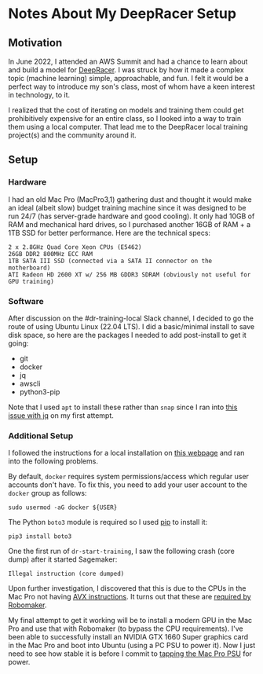 # Notes About My DeepRacer Setup

## Motivation

In June 2022, I attended an AWS Summit and had a chance to learn about and build a model for [DeepRacer](https://aws.amazon.com/deepracer/). I was struck by how it made a complex topic (machine learning) simple, approachable, and fun. I felt it would be a perfect way to introduce my son's class, most of whom have a keen interest in technology, to it.

I realized that the cost of iterating on models and training them could get prohibitively expensive for an entire class, so I looked into a way to train them using a local computer. That lead me to the DeepRacer local training project(s) and the community around it.

## Setup

### Hardware

I had an old Mac Pro (MacPro3,1) gathering dust and thought it would make an ideal (albeit slow) budget training machine since it was designed to be run 24/7 (has server-grade hardware and good cooling). It only had 10GB of RAM and mechanical hard drives, so I purchased another 16GB of RAM + a 1TB SSD for better performance. Here are the technical specs:

```MacPro3,1
2 x 2.8GHz Quad Core Xeon CPUs (E5462)
26GB DDR2 800MHz ECC RAM
1TB SATA III SSD (connected via a SATA II connector on the motherboard)
ATI Radeon HD 2600 XT w/ 256 MB GDDR3 SDRAM (obviously not useful for GPU training)
```

### Software

After discussion on the #dr-training-local Slack channel, I decided to go the route of using Ubuntu Linux (22.04 LTS). I did a basic/minimal install to save disk space, so here are the packages I needed to add post-install to get it going:

* git
* docker
* jq
* awscli
* python3-pip

Note that I used `apt` to install these rather than `snap` since I ran into [this issue with jq](https://stackoverflow.com/questions/58128001/could-not-open-file-lol-json-permission-denied-using-jq) on my first attempt.

### Additional Setup

I followed the instructions for a local installation on [this webpage](https://aws-deepracer-community.github.io/deepracer-for-cloud/installation.html) and ran into the following problems.

By default, `docker` requires system permissions/access which regular user accounts don't have. To fix this, you need to add your user account to the `docker` group as follows:

```sudo usermod -aG docker ${USER}```

The Python `boto3` module is required so I used [pip](https://pypi.org/project/pip/) to install it:

```pip3 install boto3```

One the first run of `dr-start-training`, I saw the following crash (core dump) after it started Sagemaker:

```Illegal instruction (core dumped)```

Upon further investigation, I discovered that this is due to the CPUs in the Mac Pro not having [AVX instructions](https://en.wikipedia.org/wiki/Advanced_Vector_Extensions). It turns out that these are [required by Robomaker](https://hub.docker.com/r/awsdeepracercommunity/deepracer-robomaker).

My final attempt to get it working will be to install a modern GPU in the Mac Pro and use that with Robomaker (to bypass the CPU requirements). I've been able to successfully install an NVIDIA GTX 1660 Super graphics card in the Mac Pro and boot into Ubuntu (using a PC PSU to power it). Now I just need to see how stable it is before I commit to [tapping the Mac Pro PSU](https://thehouseofmoth.com/mac-pro-pixlas-mod/) for power.
